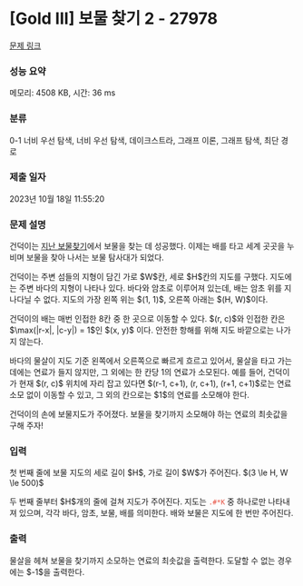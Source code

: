 # [Gold III] 보물 찾기 2 - 27978 

[문제 링크](https://www.acmicpc.net/problem/27978) 

### 성능 요약

메모리: 4508 KB, 시간: 36 ms

### 분류

0-1 너비 우선 탐색, 너비 우선 탐색, 데이크스트라, 그래프 이론, 그래프 탐색, 최단 경로

### 제출 일자

2023년 10월 18일 11:55:20

### 문제 설명

<p>건덕이는 <a href="/problem/17489">지난 보물찾기</a>에서 보물을 찾는 데 성공했다. 이제는 배를 타고 세계 곳곳을 누비며 보물을 찾아 나서는 보물 탐사대가 되었다.</p>

<p>건덕이는 주변 섬들의 지형이 담긴 가로 $W$칸, 세로 $H$칸의 지도를 구했다. 지도에는 주변 바다의 지형이 나타나 있다. 바다와 암초로 이루어져 있는데, 배는 암초 위를 지나다닐 수 없다. 지도의 가장 왼쪽 위는 $(1, 1)$, 오른쪽 아래는 $(H, W)$이다.</p>

<p>건덕이의 배는 매번 인접한 8칸 중 한 곳으로 이동할 수 있다. $(r, c)$와 인접한 칸은 $\max(|r-x|, |c-y|) = 1$인 $(x, y)$ 이다. 안전한 항해를 위해 지도 바깥으로는 나가지 않는다.</p>

<p>바다의 물살이 지도 기준 왼쪽에서 오른쪽으로 빠르게 흐르고 있어서, 물살을 타고 가는 데에는 연료가 들지 않지만, 그 외에는 한 칸당 1의 연료가 소모된다. 예를 들어, 건덕이가 현재 $(r, c)$ 위치에 자리 잡고 있다면 $(r-1, c+1), (r, c+1), (r+1, c+1)$로는 연료 소모 없이 이동할 수 있고, 그 외의 칸으로는 $1$의 연료를 소모해야 한다.</p>

<p>건덕이의 손에 보물지도가 주어졌다. 보물을 찾기까지 소모해야 하는 연료의 최솟값을 구해 주자!</p>

### 입력 

 <p>첫 번째 줄에 보물 지도의 세로 길이 $H$, 가로 길이 $W$가 주어진다. $(3 \le H, W \le 500)$</p>

<p>두 번째 줄부터 $H$개의 줄에 걸쳐 지도가 주어진다. 지도는 <span style="color:#e74c3c;"><code>.#*K</code></span> 중 하나로만 나타내져 있으며, 각각 바다, 암초, 보물, 배를 의미한다. 배와 보물은 지도에 한 번만 주어진다.</p>

### 출력 

 <p>물살을 헤쳐 보물을 찾기까지 소모하는 연료의 최솟값을 출력한다. 도달할 수 없는 경우에는 $-1$을 출력한다.</p>

